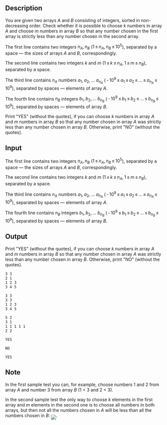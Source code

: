 ## Description

<div><p>You are given two arrays <span class="tex-span"><i>A</i></span> and <span class="tex-span"><i>B</i></span> consisting of integers, <span class="tex-font-style-bf">sorted in non-decreasing order</span>. Check whether it is possible to choose <span class="tex-span"><i>k</i></span> numbers in array <span class="tex-span"><i>A</i></span> and choose <span class="tex-span"><i>m</i></span> numbers in array <span class="tex-span"><i>B</i></span> so that any number chosen in the first array is strictly less than any number chosen in the second array.</p></div><div class="input-specification"><p>The first line contains two integers <span class="tex-span"><i>n</i><sub class="lower-index"><i>A</i></sub>, <i>n</i><sub class="lower-index"><i>B</i></sub></span> (<span class="tex-span">1 ≤ <i>n</i><sub class="lower-index"><i>A</i></sub>, <i>n</i><sub class="lower-index"><i>B</i></sub> ≤ 10<sup class="upper-index">5</sup></span>), separated by a space — the sizes of arrays <span class="tex-span"><i>A</i></span> and <span class="tex-span"><i>B</i></span>, correspondingly.</p><p>The second line contains two integers <span class="tex-span"><i>k</i></span> and <span class="tex-span"><i>m</i></span> (<span class="tex-span">1 ≤ <i>k</i> ≤ <i>n</i><sub class="lower-index"><i>A</i></sub>, 1 ≤ <i>m</i> ≤ <i>n</i><sub class="lower-index"><i>B</i></sub></span>), separated by a space.</p><p>The third line contains <span class="tex-span"><i>n</i><sub class="lower-index"><i>A</i></sub></span> numbers <span class="tex-span"><i>a</i><sub class="lower-index">1</sub>, <i>a</i><sub class="lower-index">2</sub>, ... <i>a</i><sub class="lower-index"><i>n</i><sub class="lower-index"><i>A</i></sub></sub></span> (<span class="tex-span"> - 10<sup class="upper-index">9</sup> ≤ <i>a</i><sub class="lower-index">1</sub> ≤ <i>a</i><sub class="lower-index">2</sub> ≤ ... ≤ <i>a</i><sub class="lower-index"><i>n</i><sub class="lower-index"><i>A</i></sub></sub> ≤ 10<sup class="upper-index">9</sup></span>), separated by spaces — elements of array <span class="tex-span"><i>A</i></span>.</p><p>The fourth line contains <span class="tex-span"><i>n</i><sub class="lower-index"><i>B</i></sub></span> integers <span class="tex-span"><i>b</i><sub class="lower-index">1</sub>, <i>b</i><sub class="lower-index">2</sub>, ... <i>b</i><sub class="lower-index"><i>n</i><sub class="lower-index"><i>B</i></sub></sub></span> (<span class="tex-span"> - 10<sup class="upper-index">9</sup> ≤ <i>b</i><sub class="lower-index">1</sub> ≤ <i>b</i><sub class="lower-index">2</sub> ≤ ... ≤ <i>b</i><sub class="lower-index"><i>n</i><sub class="lower-index"><i>B</i></sub></sub> ≤ 10<sup class="upper-index">9</sup></span>), separated by spaces — elements of array <span class="tex-span"><i>B</i></span>.</p></div><div class="output-specification"><p>Print "<span class="tex-font-style-tt">YES</span>" (without the quotes), if you can choose <span class="tex-span"><i>k</i></span> numbers in array <span class="tex-span"><i>A</i></span> and <span class="tex-span"><i>m</i></span> numbers in array <span class="tex-span"><i>B</i></span> so that any number chosen in array <span class="tex-span"><i>A</i></span> was strictly less than any number chosen in array <span class="tex-span"><i>B</i></span>. Otherwise, print "<span class="tex-font-style-tt">NO</span>" (without the quotes).</p></div>

## Input

<p>The first line contains two integers <span class="tex-span"><i>n</i><sub class="lower-index"><i>A</i></sub>, <i>n</i><sub class="lower-index"><i>B</i></sub></span> (<span class="tex-span">1 ≤ <i>n</i><sub class="lower-index"><i>A</i></sub>, <i>n</i><sub class="lower-index"><i>B</i></sub> ≤ 10<sup class="upper-index">5</sup></span>), separated by a space — the sizes of arrays <span class="tex-span"><i>A</i></span> and <span class="tex-span"><i>B</i></span>, correspondingly.</p><p>The second line contains two integers <span class="tex-span"><i>k</i></span> and <span class="tex-span"><i>m</i></span> (<span class="tex-span">1 ≤ <i>k</i> ≤ <i>n</i><sub class="lower-index"><i>A</i></sub>, 1 ≤ <i>m</i> ≤ <i>n</i><sub class="lower-index"><i>B</i></sub></span>), separated by a space.</p><p>The third line contains <span class="tex-span"><i>n</i><sub class="lower-index"><i>A</i></sub></span> numbers <span class="tex-span"><i>a</i><sub class="lower-index">1</sub>, <i>a</i><sub class="lower-index">2</sub>, ... <i>a</i><sub class="lower-index"><i>n</i><sub class="lower-index"><i>A</i></sub></sub></span> (<span class="tex-span"> - 10<sup class="upper-index">9</sup> ≤ <i>a</i><sub class="lower-index">1</sub> ≤ <i>a</i><sub class="lower-index">2</sub> ≤ ... ≤ <i>a</i><sub class="lower-index"><i>n</i><sub class="lower-index"><i>A</i></sub></sub> ≤ 10<sup class="upper-index">9</sup></span>), separated by spaces — elements of array <span class="tex-span"><i>A</i></span>.</p><p>The fourth line contains <span class="tex-span"><i>n</i><sub class="lower-index"><i>B</i></sub></span> integers <span class="tex-span"><i>b</i><sub class="lower-index">1</sub>, <i>b</i><sub class="lower-index">2</sub>, ... <i>b</i><sub class="lower-index"><i>n</i><sub class="lower-index"><i>B</i></sub></sub></span> (<span class="tex-span"> - 10<sup class="upper-index">9</sup> ≤ <i>b</i><sub class="lower-index">1</sub> ≤ <i>b</i><sub class="lower-index">2</sub> ≤ ... ≤ <i>b</i><sub class="lower-index"><i>n</i><sub class="lower-index"><i>B</i></sub></sub> ≤ 10<sup class="upper-index">9</sup></span>), separated by spaces — elements of array <span class="tex-span"><i>B</i></span>.</p>

## Output

<p>Print "<span class="tex-font-style-tt">YES</span>" (without the quotes), if you can choose <span class="tex-span"><i>k</i></span> numbers in array <span class="tex-span"><i>A</i></span> and <span class="tex-span"><i>m</i></span> numbers in array <span class="tex-span"><i>B</i></span> so that any number chosen in array <span class="tex-span"><i>A</i></span> was strictly less than any number chosen in array <span class="tex-span"><i>B</i></span>. Otherwise, print "<span class="tex-font-style-tt">NO</span>" (without the quotes).</p>





```input1
3 3
2 1
1 2 3
3 4 5

```




```input2
3 3
3 3
1 2 3
3 4 5

```




```input3
5 2
3 1
1 1 1 1 1
2 2

```




```output1
YES

```




```output2
NO

```




```output3
YES

```



## Note

<p>In the first sample test you can, for example, choose numbers 1 and 2 from array <span class="tex-span"><i>A</i></span> and number 3 from array <span class="tex-span"><i>B</i></span> (1 &lt; 3 and 2 &lt; 3).</p><p>In the second sample test the only way to choose <span class="tex-span"><i>k</i></span> elements in the first array and <span class="tex-span"><i>m</i></span> elements in the second one is to choose all numbers in both arrays, but then not all the numbers chosen in <span class="tex-span"><i>A</i></span> will be less than all the numbers chosen in <span class="tex-span"><i>B</i></span>: <img align="middle" class="tex-formula" src="file://s6niVmt0.png" style="max-width: 100.0%;max-height: 100.0%;">.</p>
